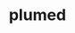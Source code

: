 ---
title: "plumed"
layout: cache
categories: [package, develop]
meta: {"compilers": ["gcc@=11.4.0", "gcc@=9.4.0", "oneapi@=2024.2.1"], "num_specs": 22, "num_specs_by_stack": {"e4s": 6, "e4s-neoverse-v2": 6, "e4s-neoverse_v1": 3, "e4s-oneapi": 5, "e4s-power": 2, "root": 22}, "oss": ["ubuntu20.04", "ubuntu22.04"], "platforms": ["linux"], "stacks": ["e4s", "e4s-neoverse-v2", "e4s-neoverse_v1", "e4s-oneapi", "e4s-power", "root"], "targets": ["neoverse_v1", "neoverse_v2", "ppc64le", "x86_64_v3"], "versions": ["2.9.2"]}
spec_details: [{"compiler": "gcc@=11.4.0", "hash": "4ucbi4oey57teerysgeyv576mbnufczm", "os": "ubuntu22.04", "platform": "linux", "size": "-", "stacks": ["e4s-neoverse-v2", "root"], "tarball": "https://binaries.spack.io/develop/build_cache/linux-ubuntu22.04-neoverse_v2/gcc-11.4.0/plumed-2.9.2/linux-ubuntu22.04-neoverse_v2-gcc-11.4.0-plumed-2.9.2-4ucbi4oey57teerysgeyv576mbnufczm.spack", "target": "neoverse_v2", "variants": ["arrayfire=none", "build_system=autotools", "+gsl", "+mpi", "optional_modules=all", "+shared"], "versions": ["2.9.2"]}, {"compiler": "oneapi@=2024.2.1", "hash": "7plh67fr4wsp332tn6emrjjpafjkxg3p", "os": "ubuntu22.04", "platform": "linux", "size": "-", "stacks": ["e4s-oneapi", "root"], "tarball": "https://binaries.spack.io/develop/build_cache/linux-ubuntu22.04-x86_64_v3/oneapi-2024.2.1/plumed-2.9.2/linux-ubuntu22.04-x86_64_v3-oneapi-2024.2.1-plumed-2.9.2-7plh67fr4wsp332tn6emrjjpafjkxg3p.spack", "target": "x86_64_v3", "variants": ["arrayfire=none", "build_system=autotools", "+gsl", "+mpi", "optional_modules=all", "+shared"], "versions": ["2.9.2"]}, {"compiler": "gcc@=9.4.0", "hash": "aukfixqoje34aiuepehlgjh5nudoveoh", "os": "ubuntu20.04", "platform": "linux", "size": "-", "stacks": ["e4s-power", "root"], "tarball": "https://binaries.spack.io/develop/build_cache/linux-ubuntu20.04-ppc64le/gcc-9.4.0/plumed-2.9.2/linux-ubuntu20.04-ppc64le-gcc-9.4.0-plumed-2.9.2-aukfixqoje34aiuepehlgjh5nudoveoh.spack", "target": "ppc64le", "variants": ["arrayfire=none", "build_system=autotools", "+gsl", "+mpi", "optional_modules=all", "+shared"], "versions": ["2.9.2"]}, {"compiler": "gcc@=9.4.0", "hash": "b3ifenvjpputrerr533fcmng4z5ioqpu", "os": "ubuntu20.04", "platform": "linux", "size": "-", "stacks": ["e4s-power", "root"], "tarball": "https://binaries.spack.io/develop/build_cache/linux-ubuntu20.04-ppc64le/gcc-9.4.0/plumed-2.9.2/linux-ubuntu20.04-ppc64le-gcc-9.4.0-plumed-2.9.2-b3ifenvjpputrerr533fcmng4z5ioqpu.spack", "target": "ppc64le", "variants": ["arrayfire=none", "build_system=autotools", "+gsl", "+mpi", "optional_modules=all", "+shared"], "versions": ["2.9.2"]}, {"compiler": "gcc@=11.4.0", "hash": "dxvc5zlspddjraftp45svw3gw2xwwdi6", "os": "ubuntu22.04", "platform": "linux", "size": "-", "stacks": ["e4s-neoverse_v1", "root"], "tarball": "https://binaries.spack.io/develop/build_cache/linux-ubuntu22.04-neoverse_v1/gcc-11.4.0/plumed-2.9.2/linux-ubuntu22.04-neoverse_v1-gcc-11.4.0-plumed-2.9.2-dxvc5zlspddjraftp45svw3gw2xwwdi6.spack", "target": "neoverse_v1", "variants": ["arrayfire=none", "build_system=autotools", "+gsl", "+mpi", "optional_modules=all", "+shared"], "versions": ["2.9.2"]}, {"compiler": "gcc@=11.4.0", "hash": "ejusnymbnsks76fnyua7dkwfarnorug6", "os": "ubuntu22.04", "platform": "linux", "size": "-", "stacks": ["e4s", "root"], "tarball": "https://binaries.spack.io/develop/build_cache/linux-ubuntu22.04-x86_64_v3/gcc-11.4.0/plumed-2.9.2/linux-ubuntu22.04-x86_64_v3-gcc-11.4.0-plumed-2.9.2-ejusnymbnsks76fnyua7dkwfarnorug6.spack", "target": "x86_64_v3", "variants": ["arrayfire=none", "build_system=autotools", "+gsl", "+mpi", "optional_modules=all", "+shared"], "versions": ["2.9.2"]}, {"compiler": "gcc@=11.4.0", "hash": "foicpqex7gveyvyxnw73pk4gbucoxniw", "os": "ubuntu22.04", "platform": "linux", "size": "-", "stacks": ["e4s", "root"], "tarball": "https://binaries.spack.io/develop/build_cache/linux-ubuntu22.04-x86_64_v3/gcc-11.4.0/plumed-2.9.2/linux-ubuntu22.04-x86_64_v3-gcc-11.4.0-plumed-2.9.2-foicpqex7gveyvyxnw73pk4gbucoxniw.spack", "target": "x86_64_v3", "variants": ["arrayfire=none", "build_system=autotools", "+gsl", "+mpi", "optional_modules=all", "+shared"], "versions": ["2.9.2"]}, {"compiler": "gcc@=11.4.0", "hash": "gc2nsrdgo73rdjalgttk7jt7bcjtqdj4", "os": "ubuntu22.04", "platform": "linux", "size": "-", "stacks": ["e4s", "root"], "tarball": "https://binaries.spack.io/develop/build_cache/linux-ubuntu22.04-x86_64_v3/gcc-11.4.0/plumed-2.9.2/linux-ubuntu22.04-x86_64_v3-gcc-11.4.0-plumed-2.9.2-gc2nsrdgo73rdjalgttk7jt7bcjtqdj4.spack", "target": "x86_64_v3", "variants": ["arrayfire=none", "build_system=autotools", "+gsl", "+mpi", "optional_modules=all", "+shared"], "versions": ["2.9.2"]}, {"compiler": "oneapi@=2024.2.1", "hash": "gihrznhxfcffrkdii2d7twfnx5sdxs6d", "os": "ubuntu22.04", "platform": "linux", "size": "-", "stacks": ["e4s-oneapi", "root"], "tarball": "https://binaries.spack.io/develop/build_cache/linux-ubuntu22.04-x86_64_v3/oneapi-2024.2.1/plumed-2.9.2/linux-ubuntu22.04-x86_64_v3-oneapi-2024.2.1-plumed-2.9.2-gihrznhxfcffrkdii2d7twfnx5sdxs6d.spack", "target": "x86_64_v3", "variants": ["arrayfire=none", "build_system=autotools", "+gsl", "+mpi", "optional_modules=all", "+shared"], "versions": ["2.9.2"]}, {"compiler": "gcc@=11.4.0", "hash": "hrcascr656f6pasy65uawhbxuqincthx", "os": "ubuntu22.04", "platform": "linux", "size": "-", "stacks": ["e4s-neoverse_v1", "root"], "tarball": "https://binaries.spack.io/develop/build_cache/linux-ubuntu22.04-neoverse_v1/gcc-11.4.0/plumed-2.9.2/linux-ubuntu22.04-neoverse_v1-gcc-11.4.0-plumed-2.9.2-hrcascr656f6pasy65uawhbxuqincthx.spack", "target": "neoverse_v1", "variants": ["arrayfire=none", "build_system=autotools", "+gsl", "+mpi", "optional_modules=all", "+shared"], "versions": ["2.9.2"]}, {"compiler": "oneapi@=2024.2.1", "hash": "m4i7dlrtbwy2vcgx67zed7w2jq7diwek", "os": "ubuntu22.04", "platform": "linux", "size": "-", "stacks": ["e4s-oneapi", "root"], "tarball": "https://binaries.spack.io/develop/build_cache/linux-ubuntu22.04-x86_64_v3/oneapi-2024.2.1/plumed-2.9.2/linux-ubuntu22.04-x86_64_v3-oneapi-2024.2.1-plumed-2.9.2-m4i7dlrtbwy2vcgx67zed7w2jq7diwek.spack", "target": "x86_64_v3", "variants": ["arrayfire=none", "build_system=autotools", "+gsl", "+mpi", "optional_modules=all", "+shared"], "versions": ["2.9.2"]}, {"compiler": "gcc@=11.4.0", "hash": "n3e4cxru7pqbhcbxy3oiju2jsrg5qjhj", "os": "ubuntu22.04", "platform": "linux", "size": "-", "stacks": ["e4s-neoverse-v2", "root"], "tarball": "https://binaries.spack.io/develop/build_cache/linux-ubuntu22.04-neoverse_v2/gcc-11.4.0/plumed-2.9.2/linux-ubuntu22.04-neoverse_v2-gcc-11.4.0-plumed-2.9.2-n3e4cxru7pqbhcbxy3oiju2jsrg5qjhj.spack", "target": "neoverse_v2", "variants": ["arrayfire=none", "build_system=autotools", "+gsl", "+mpi", "optional_modules=all", "+shared"], "versions": ["2.9.2"]}, {"compiler": "gcc@=11.4.0", "hash": "nn6yc6imvz2iw33i7b5g2c3uvfiy2esb", "os": "ubuntu22.04", "platform": "linux", "size": "-", "stacks": ["e4s-neoverse-v2", "root"], "tarball": "https://binaries.spack.io/develop/build_cache/linux-ubuntu22.04-neoverse_v2/gcc-11.4.0/plumed-2.9.2/linux-ubuntu22.04-neoverse_v2-gcc-11.4.0-plumed-2.9.2-nn6yc6imvz2iw33i7b5g2c3uvfiy2esb.spack", "target": "neoverse_v2", "variants": ["arrayfire=none", "build_system=autotools", "+gsl", "+mpi", "optional_modules=all", "+shared"], "versions": ["2.9.2"]}, {"compiler": "oneapi@=2024.2.1", "hash": "owg7ybftw6kqm3q7dronwxvghnszsevz", "os": "ubuntu22.04", "platform": "linux", "size": "-", "stacks": ["e4s-oneapi", "root"], "tarball": "https://binaries.spack.io/develop/build_cache/linux-ubuntu22.04-x86_64_v3/oneapi-2024.2.1/plumed-2.9.2/linux-ubuntu22.04-x86_64_v3-oneapi-2024.2.1-plumed-2.9.2-owg7ybftw6kqm3q7dronwxvghnszsevz.spack", "target": "x86_64_v3", "variants": ["arrayfire=none", "build_system=autotools", "+gsl", "+mpi", "optional_modules=all", "+shared"], "versions": ["2.9.2"]}, {"compiler": "gcc@=11.4.0", "hash": "pf3vdluyvkgg3miuu3ltd5hydqq3od43", "os": "ubuntu22.04", "platform": "linux", "size": "-", "stacks": ["e4s-neoverse_v1", "root"], "tarball": "https://binaries.spack.io/develop/build_cache/linux-ubuntu22.04-neoverse_v1/gcc-11.4.0/plumed-2.9.2/linux-ubuntu22.04-neoverse_v1-gcc-11.4.0-plumed-2.9.2-pf3vdluyvkgg3miuu3ltd5hydqq3od43.spack", "target": "neoverse_v1", "variants": ["arrayfire=none", "build_system=autotools", "+gsl", "+mpi", "optional_modules=all", "+shared"], "versions": ["2.9.2"]}, {"compiler": "gcc@=11.4.0", "hash": "ql4rqoywwdaxw6ds6ljhmny4sd2pm6xo", "os": "ubuntu22.04", "platform": "linux", "size": "-", "stacks": ["e4s", "root"], "tarball": "https://binaries.spack.io/develop/build_cache/linux-ubuntu22.04-x86_64_v3/gcc-11.4.0/plumed-2.9.2/linux-ubuntu22.04-x86_64_v3-gcc-11.4.0-plumed-2.9.2-ql4rqoywwdaxw6ds6ljhmny4sd2pm6xo.spack", "target": "x86_64_v3", "variants": ["arrayfire=none", "build_system=autotools", "+gsl", "+mpi", "optional_modules=all", "+shared"], "versions": ["2.9.2"]}, {"compiler": "gcc@=11.4.0", "hash": "r5miudci6aiavso35hqjrxjljhknvnye", "os": "ubuntu22.04", "platform": "linux", "size": "-", "stacks": ["e4s", "root"], "tarball": "https://binaries.spack.io/develop/build_cache/linux-ubuntu22.04-x86_64_v3/gcc-11.4.0/plumed-2.9.2/linux-ubuntu22.04-x86_64_v3-gcc-11.4.0-plumed-2.9.2-r5miudci6aiavso35hqjrxjljhknvnye.spack", "target": "x86_64_v3", "variants": ["arrayfire=none", "build_system=autotools", "+gsl", "+mpi", "optional_modules=all", "+shared"], "versions": ["2.9.2"]}, {"compiler": "oneapi@=2024.2.1", "hash": "s7oo3l6lhixagydq7xtebnpsgz2jkbr3", "os": "ubuntu22.04", "platform": "linux", "size": "-", "stacks": ["e4s-oneapi", "root"], "tarball": "https://binaries.spack.io/develop/build_cache/linux-ubuntu22.04-x86_64_v3/oneapi-2024.2.1/plumed-2.9.2/linux-ubuntu22.04-x86_64_v3-oneapi-2024.2.1-plumed-2.9.2-s7oo3l6lhixagydq7xtebnpsgz2jkbr3.spack", "target": "x86_64_v3", "variants": ["arrayfire=none", "build_system=autotools", "+gsl", "+mpi", "optional_modules=all", "+shared"], "versions": ["2.9.2"]}, {"compiler": "gcc@=11.4.0", "hash": "uel6pz2udhq3wtjp34tx7xglge3sr4ye", "os": "ubuntu22.04", "platform": "linux", "size": "-", "stacks": ["e4s-neoverse-v2", "root"], "tarball": "https://binaries.spack.io/develop/build_cache/linux-ubuntu22.04-neoverse_v2/gcc-11.4.0/plumed-2.9.2/linux-ubuntu22.04-neoverse_v2-gcc-11.4.0-plumed-2.9.2-uel6pz2udhq3wtjp34tx7xglge3sr4ye.spack", "target": "neoverse_v2", "variants": ["arrayfire=none", "build_system=autotools", "+gsl", "+mpi", "optional_modules=all", "+shared"], "versions": ["2.9.2"]}, {"compiler": "gcc@=11.4.0", "hash": "uzdccwbosysqj4ywkd2yywbizezrt3st", "os": "ubuntu22.04", "platform": "linux", "size": "-", "stacks": ["e4s", "root"], "tarball": "https://binaries.spack.io/develop/build_cache/linux-ubuntu22.04-x86_64_v3/gcc-11.4.0/plumed-2.9.2/linux-ubuntu22.04-x86_64_v3-gcc-11.4.0-plumed-2.9.2-uzdccwbosysqj4ywkd2yywbizezrt3st.spack", "target": "x86_64_v3", "variants": ["arrayfire=none", "build_system=autotools", "+gsl", "+mpi", "optional_modules=all", "+shared"], "versions": ["2.9.2"]}, {"compiler": "gcc@=11.4.0", "hash": "zncoiokeogy7jafk6pevsibtshyn5acx", "os": "ubuntu22.04", "platform": "linux", "size": "-", "stacks": ["e4s-neoverse-v2", "root"], "tarball": "https://binaries.spack.io/develop/build_cache/linux-ubuntu22.04-neoverse_v2/gcc-11.4.0/plumed-2.9.2/linux-ubuntu22.04-neoverse_v2-gcc-11.4.0-plumed-2.9.2-zncoiokeogy7jafk6pevsibtshyn5acx.spack", "target": "neoverse_v2", "variants": ["arrayfire=none", "build_system=autotools", "+gsl", "+mpi", "optional_modules=all", "+shared"], "versions": ["2.9.2"]}, {"compiler": "gcc@=11.4.0", "hash": "zsq7pprdeg3yvo6tms5jvffheohp74jw", "os": "ubuntu22.04", "platform": "linux", "size": "-", "stacks": ["e4s-neoverse-v2", "root"], "tarball": "https://binaries.spack.io/develop/build_cache/linux-ubuntu22.04-neoverse_v2/gcc-11.4.0/plumed-2.9.2/linux-ubuntu22.04-neoverse_v2-gcc-11.4.0-plumed-2.9.2-zsq7pprdeg3yvo6tms5jvffheohp74jw.spack", "target": "neoverse_v2", "variants": ["arrayfire=none", "build_system=autotools", "+gsl", "+mpi", "optional_modules=all", "+shared"], "versions": ["2.9.2"]}]
---